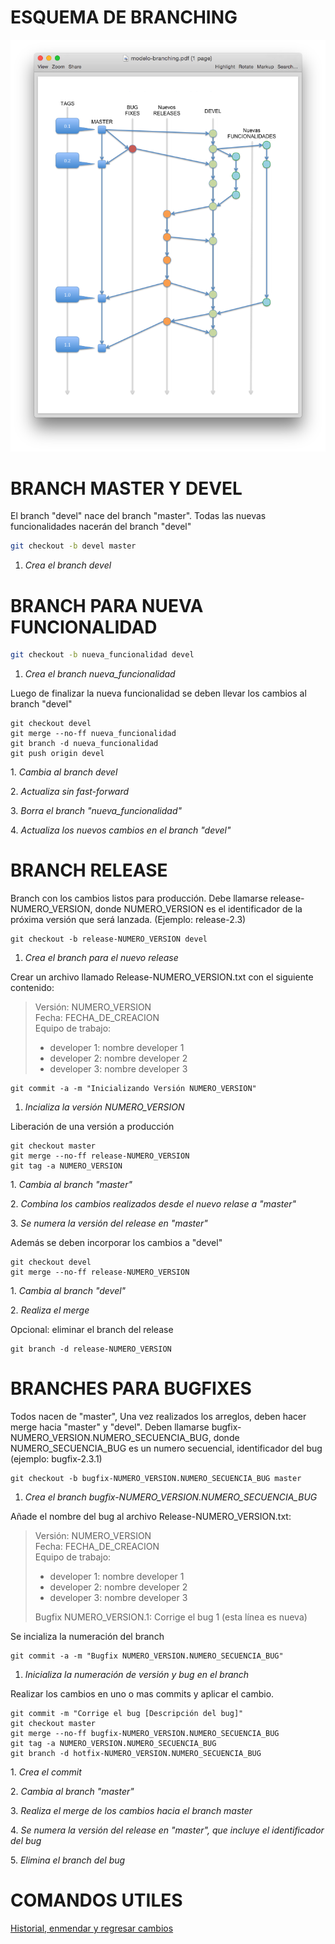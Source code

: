 # ESQUEMA DE BRANCHING

![Esquema de branching](https://raw.githubusercontent.com/zsyslog/branching-model/master/modelo-branching.png)

# BRANCH MASTER Y DEVEL

El branch "devel" nace del branch "master". Todas las nuevas funcionalidades nacerán del branch "devel"

```bash
git checkout -b devel master
```
1. <i>Crea el branch devel</i>

# BRANCH PARA NUEVA FUNCIONALIDAD

```bash
git checkout -b nueva_funcionalidad devel
```
1. <i>Crea el branch nueva_funcionalidad</i>

Luego de finalizar la nueva funcionalidad se deben llevar los cambios al branch "devel"

```
git checkout devel
git merge --no-ff nueva_funcionalidad
git branch -d nueva_funcionalidad
git push origin devel
```

<p>1. <i>Cambia al branch devel</i></p>
<p>2. <i>Actualiza sin fast-forward</i></p>
<p>3. <i>Borra el branch "nueva_funcionalidad"</i></p>
<p>4. <i>Actualiza los nuevos cambios en el branch "devel"</i></p>


# BRANCH RELEASE

Branch con los cambios listos para producción.
Debe llamarse release-NUMERO_VERSION, donde NUMERO_VERSION es el identificador de la próxima versión que será lanzada. (Ejemplo: release-2.3)
```
git checkout -b release-NUMERO_VERSION devel
```

1. <i>Crea el branch para el nuevo release</i>

Crear un archivo llamado Release-NUMERO_VERSION.txt con el siguiente contenido:

> Versión: NUMERO_VERSION<br>
> Fecha: FECHA_DE_CREACION<br>
> Equipo de trabajo: 
> - developer 1: nombre developer 1
> - developer 2: nombre developer 2
> - developer 3: nombre developer 3
 

```
git commit -a -m "Inicializando Versión NUMERO_VERSION"
```

1. <i>Incializa la versión NUMERO_VERSION</i>

Liberación de una versión a producción

```
git checkout master
git merge --no-ff release-NUMERO_VERSION
git tag -a NUMERO_VERSION
```

<p>1. <i>Cambia al branch "master"</i></p>
<p>2. <i>Combina los cambios realizados desde el nuevo relase a "master"</i></p>
<p>3. <i>Se numera la versión del release en "master"</i></p>

Además se deben incorporar los cambios a "devel"

```
git checkout devel
git merge --no-ff release-NUMERO_VERSION
```

<p>1. <i>Cambia al branch "devel"</i></p>
<p>2. <i>Realiza el merge</i></p>

Opcional: eliminar el branch del release

```
git branch -d release-NUMERO_VERSION
```

# BRANCHES PARA BUGFIXES

Todos nacen de "master", Una vez realizados los arreglos, deben hacer merge hacia "master" y "devel". Deben llamarse bugfix-NUMERO_VERSION.NUMERO_SECUENCIA_BUG, donde NUMERO_SECUENCIA_BUG es un numero secuencial, identificador del bug (ejemplo: bugfix-2.3.1)

```
git checkout -b bugfix-NUMERO_VERSION.NUMERO_SECUENCIA_BUG master
```

1. <i>Crea el branch bugfix-NUMERO_VERSION.NUMERO_SECUENCIA_BUG</i>

Añade el nombre del bug al archivo Release-NUMERO_VERSION.txt:

> Versión: NUMERO_VERSION<br>
> Fecha: FECHA_DE_CREACION<br>
> Equipo de trabajo: 
> - developer 1: nombre developer 1
> - developer 2: nombre developer 2
> - developer 3: nombre developer 3
> 
> Bugfix NUMERO_VERSION.1: Corrige el bug 1 (esta línea es nueva)

Se incializa la numeración del branch

```
git commit -a -m "Bugfix NUMERO_VERSION.NUMERO_SECUENCIA_BUG"
```

1. <i>Inicializa la numeración de versión y bug en el branch</i>

Realizar los cambios en uno o mas commits y aplicar el cambio.

```
git commit -m "Corrige el bug [Descripción del bug]" 
git checkout master 
git merge --no-ff bugfix-NUMERO_VERSION.NUMERO_SECUENCIA_BUG 
git tag -a NUMERO_VERSION.NUMERO_SECUENCIA_BUG 
git branch -d hotfix-NUMERO_VERSION.NUMERO_SECUENCIA_BUG 
```

<p>1. <i>Crea el commit</i></p>
<p>2. <i>Cambia al branch "master"</i></p>
<p>3. <i>Realiza el merge de los cambios hacia el branch master</i></p>
<p>4. <i>Se numera la versión del release en "master", que incluye el identificador del bug</i></p>
<p>5. <i>Elimina el branch del bug</i></p>

# COMANDOS UTILES

[Historial, enmendar y regresar cambios](docs/cambios.md)
